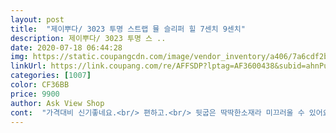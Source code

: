 ```yaml
---
layout: post 
title:  "제이뿌다/ 3023 투명 스트랩 뮬 슬리퍼 힐 7센치 9센치" 
description: 제이뿌다/ 3023 투명 스 ..
date: 2020-07-18 06:44:28 
img: https://static.coupangcdn.com/image/vendor_inventory/a406/7a6cdf2bf126309d8205e56c20153ae63d60b227c5951177b498652312ff.jpg 
linkUrl: https://link.coupang.com/re/AFFSDP?lptag=AF3600438&subid=ahnPublicAsk&pageKey=1628859109&itemId=2778639113&vendorItemId=70768418291&traceid=V0-113-6e80c2c399560970 
categories: [1007] 
color: CF36BB 
price: 9900 
author: Ask View Shop 
cont:  "가격대비 신기좋네요.<br/> 편하고.<br/> 뒷굽은 딱딱한소재라 미끄러울 수 있어요.<br/><br/>다리가 길어보인다해서 투명힐 찾다가 ㅋ 일단은 가격이 저렴해서 주문하긴 햇는데 .<br/>.<br/> .<br/>.<br/> 생각보다 너무 조아요.<br/> 발등을 감싸는 부분도 말랑해서 편하고 ㅋ 굽높이도 적당하고 ㅋ 무배까지 완전 득템  ㅋ<br/>디자인은 이쁜데 ㅜㅜ뒷굽이 너무 미끄러워요 ㅠㅠ<br/>" 
---
```

